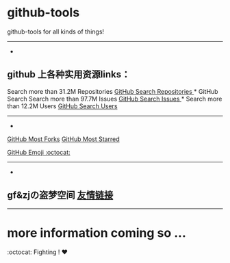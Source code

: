 # github-tools
github-tools for all kinds of things!
***
*
## github 上各种实用资源links：
Search more than 31.2M Repositories 
[GitHub Search Repositories ](https://github.com/search )
*
GitHub Search Search more than 97.7M Issues 
[GitHub Search Issues ](https://github.com/search?utf8=%E2%9C%93&q=&type=Repositories&ref=searchresults)
*
Search more than 12.2M Users 
[GitHub Search Users ](https://github.com/search?utf8=%E2%9C%93&q=&typeGist&ref=searchresults)
***
*
[GitHub Most Forks](https://github.com/search?o=desc&q=stars:%3E1&s=forks&type=Repositories)
[GitHub Most Starred](https://github.com/search?q=stars:%3E1&s=stars&type=Repositories)

[GitHub Emoji :octocat:](https://github.com/xgqfrms/emoji-cheat-sheet.com)

***
*
## gf&zjの盗梦空间 [友情链接](http://www.gfzj.us/links/)

***
# more information coming so ...


:octocat: Fighting ! :heart:




